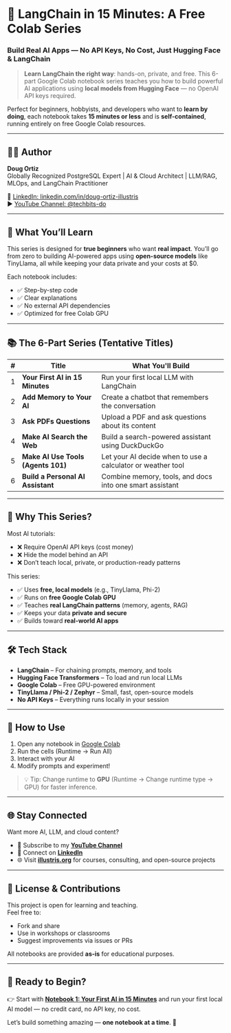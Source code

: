 # 📘 LangChain in 15 Minutes: A Free Colab Series  
### Build Real AI Apps — No API Keys, No Cost, Just Hugging Face & LangChain  

> **Learn LangChain the right way**: hands-on, private, and free. This 6-part Google Colab notebook series teaches you how to build powerful AI applications using **local models from Hugging Face** — no OpenAI API keys required.

Perfect for beginners, hobbyists, and developers who want to **learn by doing**, each notebook takes **15 minutes or less** and is **self-contained**, running entirely on free Google Colab resources.

---

## 🧑‍💻 Author  
**Doug Ortiz**  
Globally Recognized PostgreSQL Expert | AI & Cloud Architect | LLM/RAG, MLOps, and LangChain Practitioner  

🔗 [LinkedIn: linkedin.com/in/doug-ortiz-illustris](https://www.linkedin.com/in/doug-ortiz-illustris/)  
▶️ [YouTube Channel: @techbits-do](https://www.youtube.com/@techbits-do)  

---

## 🎯 What You’ll Learn

This series is designed for **true beginners** who want **real impact**. You’ll go from zero to building AI-powered apps using **open-source models** like TinyLlama, all while keeping your data private and your costs at $0.

Each notebook includes:
- ✅ Step-by-step code
- ✅ Clear explanations
- ✅ No external API dependencies
- ✅ Optimized for free Colab GPU

---

## 📚 The 6-Part Series (Tentative Titles)

| # | Title | What You'll Build |
|---|------|-------------------|
| 1 | **Your First AI in 15 Minutes** | Run your first local LLM with LangChain |
| 2 | **Add Memory to Your AI** | Create a chatbot that remembers the conversation |
| 3 | **Ask PDFs Questions** | Upload a PDF and ask questions about its content |
| 4 | **Make AI Search the Web** | Build a search-powered assistant using DuckDuckGo |
| 5 | **Make AI Use Tools (Agents 101)** | Let your AI decide when to use a calculator or weather tool |
| 6 | **Build a Personal AI Assistant** | Combine memory, tools, and docs into one smart assistant |

---

## 🚀 Why This Series?

Most AI tutorials:
- ❌ Require OpenAI API keys (cost money)
- ❌ Hide the model behind an API
- ❌ Don’t teach local, private, or production-ready patterns

This series:
- ✅ Uses **free, local models** (e.g., TinyLlama, Phi-2)
- ✅ Runs on **free Google Colab GPU**
- ✅ Teaches **real LangChain patterns** (memory, agents, RAG)
- ✅ Keeps your data **private and secure**
- ✅ Builds toward **real-world AI apps**

---

## 🛠️ Tech Stack

- **LangChain** – For chaining prompts, memory, and tools
- **Hugging Face Transformers** – To load and run local LLMs
- **Google Colab** – Free GPU-powered environment
- **TinyLlama / Phi-2 / Zephyr** – Small, fast, open-source models
- **No API Keys** – Everything runs locally in your session

---

## 📁 How to Use

1. Open any notebook in [Google Colab](https://colab.research.google.com)
2. Run the cells (Runtime → Run All)
3. Interact with your AI
4. Modify prompts and experiment!

> 💡 Tip: Change runtime to **GPU** (Runtime → Change runtime type → GPU) for faster inference.

---

## 🌐 Stay Connected

Want more AI, LLM, and cloud content?
- 🔔 Subscribe to my **[YouTube Channel](https://www.youtube.com/@techbits-do)**
- 💼 Connect on **[LinkedIn](https://www.linkedin.com/in/doug-ortiz-illustris/)**
- 🌐 Visit **[illustris.org](https://www.illustris.org)** for courses, consulting, and open-source projects

---

## 📝 License & Contributions

This project is open for learning and teaching.  
Feel free to:
- Fork and share
- Use in workshops or classrooms
- Suggest improvements via issues or PRs

All notebooks are provided **as-is** for educational purposes.

---

## 🎉 Ready to Begin?

👉 Start with **[Notebook 1: Your First AI in 15 Minutes](https://github.com/illustris-admin/ai/blob/main/langchain-for-beginners/LangChain_for_Beginners_Your_First_AI_in_15_Minutes_Part_1.ipynb)** and run your first local AI model — no credit card, no API key, no cost.

Let’s build something amazing — **one notebook at a time**. 🚀
